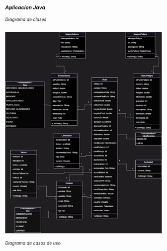 ### *Aplicacion Java*

###### Diagrama de clases
![diagramadeclases](https://github.com/MiguelIGP23/DAM1_EQUIPO3_2425/blob/451acf821a2e93463d4c9703784f962842892ad7/equipo3/Entornos%20de%20Desarrollo/Diagrama%20de%20clases.png)
###### Diagrama de casos de uso
